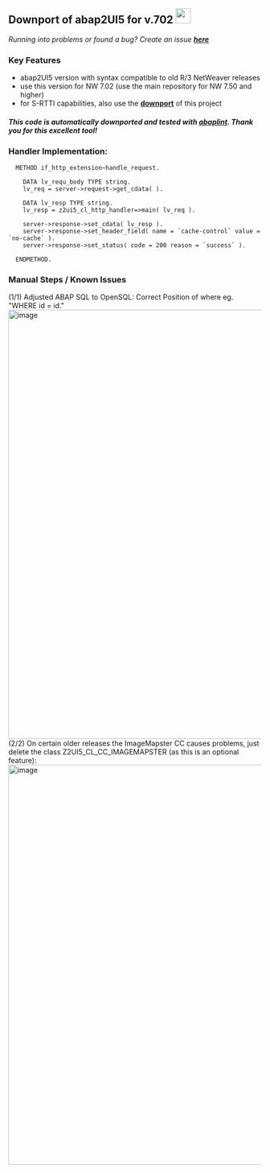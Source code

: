 ## Downport of abap2UI5 for v.702 <img src="https://github.com/abap2UI5/abap2UI5/assets/102328295/52ac0bb6-a219-4e9d-9e4f-62698dab3063" width="30">
_Running into problems or found a bug? Create an issue [**here**](https://github.com/abap2UI5/abap2UI5/issues)_

### Key Features
* abap2UI5 version with syntax compatible to old R/3 NetWeaver releases
* use this version for NW 7.02 (use the main repository for NW 7.50 and higher)
* for S-RTTI capabilities, also use the [**downport**](https://github.com/sandraros/S-RTTI/tree/7.50) of this project

#### _This code is automatically downported and tested with [abaplint](https://abaplint.org/). Thank you for this excellent tool!_

### Handler Implementation:
```abap
  METHOD if_http_extension~handle_request.

    DATA lv_requ_body TYPE string.
    lv_req = server->request->get_cdata( ).

    DATA lv_resp TYPE string.
    lv_resp = z2ui5_cl_http_handler=>main( lv_req ).

    server->response->set_cdata( lv_resp ).
    server->response->set_header_field( name = `cache-control` value = `no-cache` ).
    server->response->set_status( code = 200 reason = `success` ).

  ENDMETHOD.
```

### Manual Steps / Known Issues
(1/1) Adjusted ABAP SQL to OpenSQL: Correct Position of where eg. "WHERE id = id."  <br>
<img width="853" alt="image" src="https://github.com/abap2UI5/abap2UI5-downport/assets/102328295/4f35fe67-1816-4ea7-adb2-b6dc31545806">
<br>
(2/2) On  certain older releases the ImageMapster CC causes problems, just delete the class Z2UI5_CL_CC_IMAGEMAPSTER (as this is an optional feature): <br>
<img width="795" alt="image" src="https://github.com/abap2UI5/abap2UI5-downport/assets/102328295/b3aed99f-e31b-4301-94d6-4a57586b86c5">

